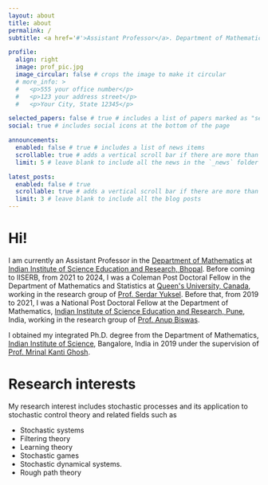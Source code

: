 ```yaml
---
layout: about
title: about
permalink: /
subtitle: <a href='#'>Assistant Professor</a>. Department of Mathematics. IISER Bhopal.

profile:
  align: right
  image: prof_pic.jpg
  image_circular: false # crops the image to make it circular
  # more_info: >
  #   <p>555 your office number</p>
  #   <p>123 your address street</p>
  #   <p>Your City, State 12345</p>

selected_papers: false # true # includes a list of papers marked as "selected={true}"
social: true # includes social icons at the bottom of the page

announcements:
  enabled: false # true # includes a list of news items
  scrollable: true # adds a vertical scroll bar if there are more than 3 news items
  limit: 5 # leave blank to include all the news in the `_news` folder

latest_posts:
  enabled: false # true
  scrollable: true # adds a vertical scroll bar if there are more than 3 new posts items
  limit: 3 # leave blank to include all the blog posts
---
```


# Hi!

I am currently an Assistant Professor in the [Department of Mathematics](https://maths.iiserb.ac.in) at [Indian Institute of Science Education and Research, Bhopal](https://www.iiserb.ac.in). Before coming to IISERB, from 2021 to 2024, I was a Coleman Post Doctoral Fellow in the Department of Mathematics and Statistics at [Queen's University, Canada](https://www.queensu.ca/mathstat/), working in the research group of [Prof. Serdar Yuksel](https://mast.queensu.ca/~yuksel/). Before that, from 2019 to 2021, I was a National Post Doctoral Fellow at the Department of Mathematics, [Indian Institute of Science Education and Research, Pune](https://www.iiserpune.ac.in/research/department/mathematics), India, working in the research group of [Prof. Anup Biswas](https://sites.google.com/view/anupbiswas/home).

I obtained my integrated Ph.D. degree from the Department of Mathematics, [Indian Institute of Science](https://math.iisc.ac.in//index.html), Bangalore, India in 2019 under the supervision of [Prof. Mrinal Kanti Ghosh](https://math.iisc.ac.in/~mkg/index.html).

# Research interests

My research interest includes stochastic processes and its application to stochastic control theory and related fields such as 
- Stochastic systems
- Filtering theory
- Learning theory
- Stochastic games
- Stochastic dynamical systems.
- Rough path theory
